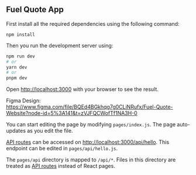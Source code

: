 

## Fuel Quote App

First install all the required dependencies using the following command:

```
npm install
```

Then you run the development server using:

```bash
npm run dev
# or
yarn dev
# or
pnpm dev
```

Open [http://localhost:3000](http://localhost:3000) with your browser to see the result.

Figma Design: https://www.figma.com/file/BQEd4BGkhqg7g0CLiNRufx/Fuel-Quote-Website?node-id=5%3A141&t=zVJFQCWofTf1NA3H-0

You can start editing the page by modifying `pages/index.js`. The page auto-updates as you edit the file.

[API routes](https://nextjs.org/docs/api-routes/introduction) can be accessed on [http://localhost:3000/api/hello](http://localhost:3000/api/hello). This endpoint can be edited in `pages/api/hello.js`.

The `pages/api` directory is mapped to `/api/*`. Files in this directory are treated as [API routes](https://nextjs.org/docs/api-routes/introduction) instead of React pages.


